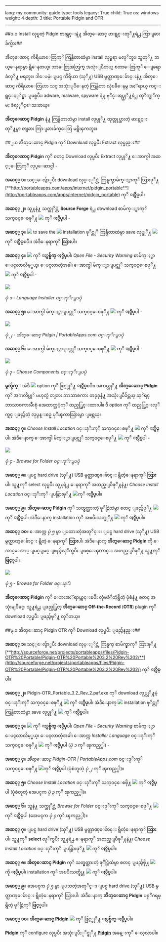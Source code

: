 

---

lang: my
community: guide
type: tools
legacy: True
child: True
os: windows
weight: 4
depth: 3
title: Portable Pidgin and OTR

---

##၁.၀ Install လုပ္ရတဲ့ Pidgin ဗားရွင္းနဲ႔ အိတ္ေဆာင္ ဗားရွင္းတုိ႔ရဲ႕ ကြာျခားခ်က္မ်ား##

အိတ္ေဆာင္ ကိရိယာေတြကုိ ကြန္ပ်ဴတာထဲမွာ install လုပ္စရာ မလုိဘူး၊ သူတုိ႔ ဘယ္ေနရာမွာ ရွိေနတယ္၊ ဘာေတြအတြက္ အသုံးျပဳတယ္ စတာေတြကုိ ေျခရာခံလုိ႔ မရဘူး။ ဒါေပမဲ့၊ ျပင္ပ ကိရိယာ (သုိ႔) USB မွတ္ဉာဏ္ေခ်ာင္းနဲ႔ အိတ္ေဆာင္ ကိရိယာေတြဟာ သင္ အသုံးျပဳေနတဲ့ ကြန္ပ်ဴတာ လုံၿခဳံေနမွ အႏၱရာယ္ ကင္းရွင္းႏုိင္မွာ ျဖစ္ၿပီး၊ adware, malware, spyware နဲ႔ ဗုိင္းရပ္စ္တုိ႔ရဲ႕ တုိက္ခုိက္မႈ ခံရႏုိင္ေသးတယ္။

**အိတ္ေဆာင္ Pidgin** နဲ႔ ကြန္ပ်ဴတာထဲမွာ install လုပ္ဖုိ႔ ထုတ္လုပ္ထားတဲ့ ဗားရွင္းတုိ႔မွာ တျခား ကြာျခားခ်က္ေတြ မရွိၾကဘူး။

##၂.၀ အိတ္ေဆာင္ Pidgin ကုိ Download လုပ္ၿပီး Extract လုပ္နည္း##

**အိတ္ေဆာင္ Pidgin** ကုိ စတင္ Download လုပ္ၿပီး Extract လုပ္ဖုိ႔ ေအာက္ပါ အဆင့္ေတြကုိ လုပ္ေဆာင္ပါ -

**အဆင့္ ၁**။ သင့္ေလွ်ာ္ၿပီး download လုပ္ႏုိင္တဲ့ ကြန္ရက္စာမ်က္ႏွာကုိ သြားဖုိ႔ [**http://portableapps.com/apps/internet/pidgin_portable**](http://portableapps.com/apps/internet/pidgin_portable) ကုိ **ႏွိပ္**ပါ။

**အဆင့္ ၂**။ သူ႔နဲ႔ သက္ဆုိင္တဲ့ **Source Forge** ရဲ႕ download စာမ်က္ႏွာကုိ သက္၀င္ေစဖုိ႔ ![](/sbox/screen/pidginportable-en/01.png) ကုိ **ႏွိပ္**ပါ -

**အဆင့္ ၃**။ ![](/sbox/screen/pidginportable-en/02.png) to save the ![](/sbox/screen/pidginportable-en/03.png) installation ဖုိင္ကုိ ကြန္ပ်ဴတာထဲမွာ save လုပ္ဖုိ႔ ![](/sbox/screen/pidginportable-en/02.png) ကုိ **ႏွိပ္**ၿပီး၊ အဲဒီေနရာကုိ **သြား**ပါ။

**အဆင့္ ၄**။ ![](/sbox/screen/pidginportable-en/03.png) ကုိ **ႏွစ္ခ်က္ ႏွိပ္**ပါ၊ *Open File - Security Warning* စာမ်က္ႏွာ ေပၚလာလိမ့္မယ္၊ ေပၚလာတဲ့အခါ၊ ေအာက္ပါ မ်က္ႏွာျပင္ကုိ သက္၀င္ေစဖုိ႔ ![](/sbox/screen/pidginportable-en/04.png) ကုိ **ႏွိပ္**ပါ -

![](/sbox/screen/pidginportable-en/05.png)

*ပုံ ၁ - Language Installer ၀င္းဒုိးျပပုံ*

**အဆင့္ ၅**။ ေအာက္ပါ မ်က္ႏွာျပင္ကုိ သက္၀င္ေစဖုိ႔ ![](/sbox/screen/pidginportable-en/06.png) ကုိ **ႏွိပ္**ပါ -

![](/sbox/screen/pidginportable-en/07.png)

*ပုံ ၂ - အိတ္ေဆာင္ Pidgin | PortableApps.com ၀င္းဒုိးျပပုံ*

**အဆင့္ ၆**။ ေအာက္ပါ မ်က္ႏွာျပင္ကုိ သက္၀င္ေစဖုိ႔ ![](/sbox/screen/pidginportable-en/08.png) ကုိ **ႏွိပ္**ပါ -

![](/sbox/screen/pidginportable-en/09.png)

*ပုံ ၃ - Choose Components ၀င္းဒုိးျပပုံ*

**မွတ္ခ်က္** - အဲဒီ ![](/sbox/screen/pidginportable-en/10.png) option ကုိ ဖြင့္ဖုိ႔ **ႏွိပ္**ၿပီး၊ အကယ္လုိ႔ **အိတ္ေဆာင္ Pidgin** ကုိ အဂၤလိပ္လုိ မဟုတ္ပဲ တျခား ဘာသာစကား တခုခုနဲ႔ အသုံးျပဳခ်င္တယ္ ဆုိရင္ ဘာသာစကားမ်ိဳးစုံ အေထာက္အပံ့ကုိ ထည့္သြင္းထားပါ။ ဒီ option ကုိ ထည့္သြင္းလုိက္ရင္ ျဖည္ခ်တဲ့ လုပ္ငန္းစဥ္ ပုိၾကာသြားမွာ ျဖစ္တယ္။

**အဆင့္ ၇**။ *Choose Install Location* ၀င္းဒုိးကုိ သက္၀င္ေစဖုိ႔ ![](/sbox/screen/pidginportable-en/08.png) ကုိ **ႏွိပ္**ပါ၊ အဲဒီေနာက္ ေအာက္ပါ မ်က္ႏွာျပင္ကုိ သက္၀င္ေစဖုိ႔ ![](/sbox/screen/pidginportable-en/11.png) ကုိ **ႏွိပ္**ပါ -

![](/sbox/screen/pidginportable-en/12.png)

*ပုံ ၄ - Browse for Folder ၀င္းဒုိးျပပုံ*

**အဆင့္ ၈**။ ျပင္ပ hard drive (သုိ႔) USB မွတ္ဉာဏ္ေခ်ာင္း ရွိတဲ့ေနရာကုိ **သြား**ပါ၊ သူ႔ကုိ select လုပ္ၿပီး သူ႔ရဲ႕ ေနရာကုိ အတည္ျပဳဖုိ႔နဲ႔၊ *Choose Install Location* ၀င္းဒုိးကုိ ျပန္သြားဖုိ႔ ![](/sbox/screen/pidginportable-en/13.png)ကုိ **ႏွိပ္**ပါ။

**အဆင့္ ၉**။ **အိတ္ေဆာင္ Pidgin** ကုိ သတ္မွတ္ထားတဲ့ ဖုိင္တြဲထဲမွာ စတင္ ျဖည္ခ်ဖုိ႔ ![](/sbox/screen/pidginportable-en/14.png)ကုိ **ႏွိပ္**ပါ၊ အဲဒီေနာက္ installation ကုိ အၿပီးသတ္ဖုိ႔ ![](/sbox/screen/pidginportable-en/15.png) ကုိ **ႏွိပ္**ပါ။

**အဆင့္ ၁၀**။ ေအာက္က *ပုံ ၅* မွာ ျပထားတဲ့အတုိင္း၊ ျပင္ပ hard drive (သုိ႔) USB မွတ္ဉာဏ္ေခ်ာင္း ရွိတဲ့ ေနရာကုိ **သြား**ပါ၊ အဲဒီေနာက္ **အိတ္ေဆာင္ Pidgin** ကို ေအာင္ေအာင္ ျမင္ျမင္ ျဖည္ခ်လုိက္ၿပီး ျဖစ္ေၾကာင္း အတည္ျပဳဖုိ႔ သူ႔ကုိ **ဖြင့္**ပါ။

![](/sbox/screen/pidginportable-en/16.png)

*ပုံ ၅ - Browse for Folder ၀င္းဒုိး*

**အိတ္ေဆာင္ Pidgin** ကုိ ေဘးအႏၱရာယ္ကင္းၿပီး လုံၿခံဳတဲ့ရွိတဲ့ ပုံစံနဲ႔ စတင္ အသုံးမျပဳခင္၊ သူ႔ရဲ႕ ျဖည့္စြတ္ **အိတ္ေဆာင္ Off-the-Record** (**OTR**) plugin ကုိ download လုပ္ၿပီး ျဖည္ခ်ဖုိ႔ လုိတယ္။

##၃.၀ အိတ္ေဆာင္ Pidgin OTR ကုိ Download လုပ္ၿပီး ျဖည္ခ်နည္း##

**အဆင့္ ၁**။ သင့္ေလွ်ာ္ၿပီး download လုပ္ႏုိင္တဲ့ ကြန္ရက္ စာမ်က္နွာကုိ သြားဖုိ႔ [**http://sourceforge.net/projects/portableapps/files/Pidgin-OTR%20Portable/Pidgin-OTR%20Portable%203.2%20Rev%202/**](http://sourceforge.net/projects/portableapps/files/Pidgin-OTR%20Portable/Pidgin-OTR%20Portable%203.2%20Rev%202/) ကုိ **ႏွိပ္**ပါ။

**အဆင့္ ၂**။ Pidgin-OTR_Portable_3.2_Rev_2.paf.exe ကုိ download လုပ္လုိ႔မဲ့ ၀င္းဒုိးကုိ သက္၀င္ေစဖုိ႔ ![](/sbox/screen/pidginportable-en/17.png) ကုိ **ႏွိပ္**ပါ၊ အဲဒီေနာက္ ![](/sbox/screen/pidginportable-en/18.png) installation ဖုိင္ကုိ ကြန္ပ်ဴတာထဲမွာ save လုပ္ဖုိ႔ ![](/sbox/screen/pidginportable-en/02.png) ကုိ **ႏွိပ္**ပါ။

**အဆင့္ ၃**။ ![](/sbox/screen/pidginportable-en/18.png) ကုိ **ႏွစ္ခ်က္ ႏွိပ္**ပါ၊ *Open File - Security Warning* စာမ်က္ႏွာ ေပၚလာလိမ့္မယ္၊ ေပၚလာတဲ့အခါ၊ ေအာက္က *Installer Language* ၀င္းဒုိးကုိ သက္၀င္ေစဖုိ႔ ![](/sbox/screen/pidginportable-en/04.png) ကုိ **ႏွိပ္**ပါ (*ပုံ ၁* ကုိ ၾကည့္ပါ) -

**အဆင့္ ၄**။ *အိတ္ေဆာင္ Pidgin-OTR | PortableApps.com* ၀င္းဒုိးကုိ သက္၀င္ေစဖုိ႔ ![](/sbox/screen/pidginportable-en/06.png)ကုိ **ႏွိပ္**ပါ (ပုံစံတူတဲ့ *ပုံ ၂* ကုိ ၾကည့္ပါ)။

**အဆင့္ ၅**။ *Choose Install Location* ၀င္းဒုိးကုိ သက္၀င္ေစဖို႔ ![](/sbox/screen/pidginportable-en/08.png) ကုိ **ႏွိပ္**ပါ (ပုံစံတူတဲ့ အေပၚက *ပုံ ၃* ကုိ ၾကည့္ပါ)။

**အဆင့္ ၆**။ သူနဲ႔ သက္ဆုိင္တဲ့ *Browse for Folder* ၀င္းဒုိးကုိ သက္၀င္ေစဖုိ႔ ![](/sbox/screen/pidginportable-en/11.png) ကုိ **ႏွိပ္**ပါ (အေပၚက *ပုံ ၄* ကုိ ၾကည့္ပါ)။

**အဆင့္ ၇**။ ျပင္ပ hard drive (သုိ႔) USB မွတ္ဉာဏ္ေခ်ာင္း ရွိတဲ့ေနရာကုိ **သြား**ပါ၊ သူ႔ကုိ **select** လုိက္ၿပီး သူ႔ရဲ႕ ေနရာကုိ အတည္ျပဳဖုိ႔နဲ႔၊ *Choose Install Location* ၀င္းဒုိးကုိ ျပန္သြားဖုိ႔ ![](/sbox/screen/pidginportable-en/13.png) ကုိ **ႏွိပ္**ပါ။

**အဆင့္ ၈**။ **အိတ္ေဆာင္ Pidgin** ကုိ သတ္မွတ္ထားတဲ့ ဖုိင္တြဲထဲမွာ စတင္ ျဖည္ခ်ဖို႔ ![](/sbox/screen/pidginportable-en/14.png) ကို **ႏွိပ္**ပါ၊ installation ကုိ အၿပီးသတ္ဖို႔ ![](/sbox/screen/pidginportable-en/15.png) ကုိ **ႏွိပ္**ပါ။

**အဆင့္ ၉**။ အေပၚက *ပုံ ၅* မွာ ျပသတဲ့အတုိင္း၊ ျပင္ပ hard drive (သုိ႔) USB မွတ္ဉာဏ္ေခ်ာင္း ရွိတဲ့ေနရာကုိ သြားပါ၊ အဲဒီေနာက္ **အိတ္ေဆာင္ Pidgin** ပရုိဂရမ္ ရွိတဲ့ ဖုိင္တြဲကုိ **ဖြင့္**ပါ။

**အဆင့္ ၁၀**။ **အိတ္ေဆာင္ Pidgin** ![](/sbox/screen/pidginportable-en/19.png) ကုိ ဖြင့္ဖုိ႔ **ႏွစ္ခ်က္ ႏွိပ္**ပါ။

**Pidgin** ကုိ configure လုပ္ၿပီး အသုံးျပဳႏုိင္ဖုိ႔ [**Pidgin**](pidgin_main) အခန္းကုိ ေလ့လာပါ။

